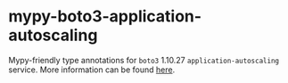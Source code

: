 # mypy-boto3-application-autoscaling

Mypy-friendly type annotations for `boto3` 1.10.27 `application-autoscaling` service.
More information can be found [here](https://github.com/vemel/mypy_boto3).
